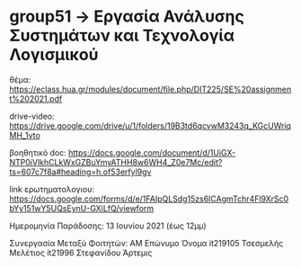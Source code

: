 # group51 -> Εργασία Ανάλυσης Συστημάτων και Τεχνολογία Λογισμικού

θέμα: https://eclass.hua.gr/modules/document/file.php/DIT225/SE%20assignment%202021.pdf

drive-video: https://drive.google.com/drive/u/1/folders/19B3td6qcvwM3243q_KGcUWriqMH_1vto

βοηθητικό doc: https://docs.google.com/document/d/1UiGX-NTP0iVlkhCLkWxGZBuYmyATHH8w6WH4_Z0e7Mc/edit?ts=607c7f8a#heading=h.of53erfyl9gv

link ερωτηματολογιου: https://docs.google.com/forms/d/e/1FAIpQLSdg15zs6ICAgmTchr4Fl9XrSc0bYy151wY5UQsEynU-GXiLfQ/viewform

Ημερομηνία Παράδοσης: 13 Ιουνίου 2021 (έως 12μμ)

Συνεργασία Μεταξύ Φοιτητών:
    ΑΜ        Επώνυμο    Όνομα
    it219105  Τσεσμελής  Μελέτιος
    it21996   Στεφανίδου Άρτεμις
